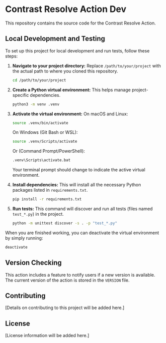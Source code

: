 # Contrast Resolve Action Dev

This repository contains the source code for the Contrast Resolve Action.

## Local Development and Testing

To set up this project for local development and run tests, follow these steps:

1.  **Navigate to your project directory:**
    Replace `/path/to/your/project` with the actual path to where you cloned this repository.
    ```bash
    cd /path/to/your/project
    ```

2.  **Create a Python virtual environment:**
    This helps manage project-specific dependencies.
    ```bash
    python3 -m venv .venv
    ```

3.  **Activate the virtual environment:**
    On macOS and Linux:
    ```bash
    source .venv/bin/activate
    ```
    On Windows (Git Bash or WSL):
    ```bash
    source .venv/Scripts/activate 
    ```
    Or (Command Prompt/PowerShell):
    ```bash
    .venv\Scripts\activate.bat
    ```
    Your terminal prompt should change to indicate the active virtual environment.

4.  **Install dependencies:**
    This will install all the necessary Python packages listed in `requirements.txt`.
    ```bash
    pip install -r requirements.txt
    ```

5.  **Run tests:**
    This command will discover and run all tests (files named `test_*.py`) in the project.
    ```bash
    python -m unittest discover -s . -p "test_*.py"
    ```

When you are finished working, you can deactivate the virtual environment by simply running:
```bash
deactivate
```

## Version Checking

This action includes a feature to notify users if a new version is available. The current version of the action is stored in the `VERSION` file.

## Contributing

[Details on contributing to this project will be added here.]

## License

[License information will be added here.]
